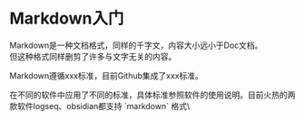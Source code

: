 # Markdown入门

Markdown是一种文档格式，同样的千字文，内容大小远小于Doc文档。\
但这种格式同样删剪了许多与文字无关的内容。

Markdown遵循xxx标准，目前Github集成了xxx标准。

在不同的软件中应用了不同的标准，具体标准参照软件的使用说明。目前火热的两款软件logseq、obsidian都支持 \`markdown\` 格式\
